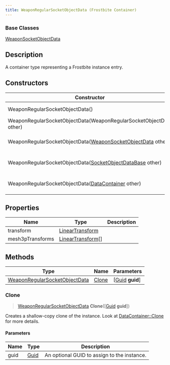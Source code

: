 ```yaml
---
title: WeaponRegularSocketObjectData (Frostbite Container)
---
```

### Base Classes

[WeaponSocketObjectData](WeaponSocketObjectData)

## Description

A container type representing a Frostbite instance entry.

## Constructors

| Constructor                                                                              | Description                                                                                                                                       |
| ---------------------------------------------------------------------------------------- | ------------------------------------------------------------------------------------------------------------------------------------------------- |
| WeaponRegularSocketObjectData()                                                          | Create a new instance of this container type.                                                                                                     |
| WeaponRegularSocketObjectData(WeaponRegularSocketObjectData other)                       | Create a reference copy of an instance of the same type.                                                                                          |
| WeaponRegularSocketObjectData([WeaponSocketObjectData](WeaponSocketObjectData) other)    | Upcast an instance of type [WeaponSocketObjectData](WeaponSocketObjectData) to [WeaponRegularSocketObjectData](WeaponRegularSocketObjectData).    |
| WeaponRegularSocketObjectData([SocketObjectDataBase](SocketObjectDataBase) other)        | Upcast an instance of type [SocketObjectDataBase](SocketObjectDataBase) to [WeaponRegularSocketObjectData](WeaponRegularSocketObjectData).        |
| WeaponRegularSocketObjectData([DataContainer](/vext/ref/cls/shr/datacontainer) other) | Upcast an instance of type [DataContainer](/vext/ref/cls/shr/datacontainer) to [WeaponRegularSocketObjectData](WeaponRegularSocketObjectData). |

## Properties

| Name             | Type                                                        | Description |
| ---------------- | ----------------------------------------------------------- | ----------- |
| transform        | [LinearTransform](/vext/ref/cls/shr/LinearTransform)     |             |
| mesh3pTransforms | [LinearTransform](/vext/ref/cls/shr/LinearTransform)\[\] |             |

## Methods

| Type                                                           | Name            | Parameters                                     |
| -------------------------------------------------------------- | --------------- | ---------------------------------------------- |
| [WeaponRegularSocketObjectData](WeaponRegularSocketObjectData) | [Clone](#clone) | \[[Guid](/vext/ref/cls/shr/guid) **guid**\] |

### Clone

> [WeaponRegularSocketObjectData](WeaponRegularSocketObjectData) **Clone**(\[[Guid](/vext/ref/cls/shr/guid) **guid**\])

Creates a shallow-copy clone of the instance. Look at [DataContainer::Clone](/vext/ref/cls/shr/datacontainer#clone) for more details.

#### Parameters

| Name | Type         | Description                                 |
| ---- | ------------ | ------------------------------------------- |
| guid | [Guid](Guid) | An optional GUID to assign to the instance. |
